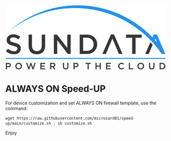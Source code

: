 ![This is an image](https://raw.githubusercontent.com/microsard81/speed-up/main/luci-static/argon/img/argon.svg)


# ALWAYS ON Speed-UP

For device customization and set ALWAYS ON firewall template, use the command:

```
wget https://raw.githubusercontent.com/microsard81/speed-up/main/customize.sh ; sh customize.sh
```

Enjoy

